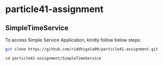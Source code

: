 # particle41-assignment

## SimpleTimeService

To access Simple Service Application, kindly follow below steps:

```bash
git clone https://github.com/riddhigala09/particle41-assignment.git
```
```
cd particle41-assignment/SimpleTimeService
```